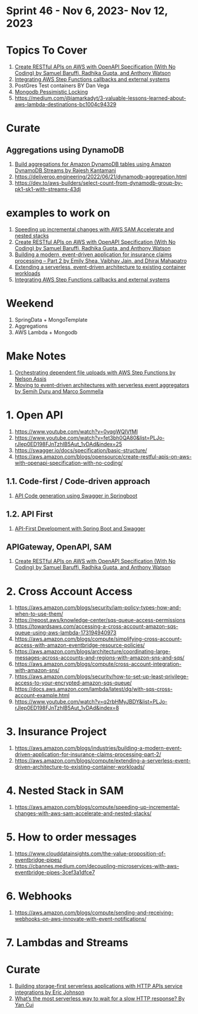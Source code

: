 <h1>Sprint 46 - Nov 6, 2023- Nov 12, 2023</h1>

# Topics To Cover

1. [Create RESTful APIs on AWS with OpenAPI Specification (With No Coding) by Samuel Baruffi, Radhika Gupta, and Anthony Watson](https://aws.amazon.com/blogs/opensource/create-restful-apis-on-aws-with-openapi-specification-with-no-coding/)
1. [Integrating AWS Step Functions callbacks and external systems](https://aws.amazon.com/blogs/compute/integrating-aws-step-functions-callbacks-and-external-systems)
1. PostGres Test containers BY Dan Vega
1. [Mongodb Pessimistic Locking](https://www.mongodb.com/blog/post/mongodb-multi-document-acid-transactions-general-availability)
1. https://medium.com/@iamarkadyt/3-valuable-lessons-learned-about-aws-lambda-destinations-bc1004c94329

# Curate

## Aggregations using DynamoDB

1. [Build aggregations for Amazon DynamoDB tables using Amazon DynamoDB Streams by Rajesh Kantamani ](https://aws.amazon.com/blogs/database/build-aggregations-for-amazon-dynamodb-tables-using-amazon-dynamodb-streams/)
1. https://deliveroo.engineering/2022/06/21/dynamodb-aggregation.html
1. https://dev.to/aws-builders/select-count-from-dynamodb-group-by-pk1-sk1-with-streams-43dj


# examples to work on

1. [Speeding up incremental changes with AWS SAM Accelerate and nested stacks](https://aws.amazon.com/blogs/compute/speeding-up-incremental-changes-with-aws-sam-accelerate-and-nested-stacks/)
1. [Create RESTful APIs on AWS with OpenAPI Specification (With No Coding) by Samuel Baruffi, Radhika Gupta, and Anthony Watson](https://aws.amazon.com/blogs/opensource/create-restful-apis-on-aws-with-openapi-specification-with-no-coding/)
1. [Building a modern, event-driven application for insurance claims processing – Part 2 by Emily Shea, Vaibhav Jain, and Dhiraj Mahapatro](https://aws.amazon.com/blogs/industries/building-a-modern-event-driven-application-for-insurance-claims-processing-part-2/)
1. [Extending a serverless, event-driven architecture to existing container workloads](https://aws.amazon.com/blogs/compute/extending-a-serverless-event-driven-architecture-to-existing-container-workloads/)
1. [Integrating AWS Step Functions callbacks and external systems](https://aws.amazon.com/blogs/compute/integrating-aws-step-functions-callbacks-and-external-systems/?ref=serverlessland)

# Weekend

1. SpringData + MongoTemplate
1. Aggregations
1. AWS Lambda + Mongodb

# Make Notes

1. [Orchestrating dependent file uploads with AWS Step Functions by Nelson Assis](https://aws.amazon.com/blogs/compute/orchestrating-dependent-file-uploads-with-aws-step-functions/)
1. [Moving to event-driven architectures with serverless event aggregators by Semih Duru and Marco Sommella](https://aws.amazon.com/blogs/mt/moving-to-event-driven-architectures-with-serverless-event-aggregators/)

# 1. Open API

1. https://www.youtube.com/watch?v=0vqgWQIVfMI
1. https://www.youtube.com/watch?v=fet3bh0QA80&list=PLJo-rJlep0ED198FJnTzhIB5Aut_1vDAd&index=25
1. https://swagger.io/docs/specification/basic-structure/
1. https://aws.amazon.com/blogs/opensource/create-restful-apis-on-aws-with-openapi-specification-with-no-coding/

## 1.1. Code-first / Code-driven approach

1. [API Code generation using Swagger in Springboot](https://medium.com/@ankithahjpgowda/api-code-generation-using-swagger-in-springboot-e6b2fafc583c)

## 1.2. API First

1. [API-First Development with Spring Boot and Swagger](https://reflectoring.io/spring-boot-openapi/)

## APIGateway, OpenAPI, SAM
1. [Create RESTful APIs on AWS with OpenAPI Specification (With No Coding) by Samuel Baruffi, Radhika Gupta, and Anthony Watson ](https://aws.amazon.com/blogs/opensource/create-restful-apis-on-aws-with-openapi-specification-with-no-coding/)

# 2. Cross Account Access

1. https://aws.amazon.com/blogs/security/iam-policy-types-how-and-when-to-use-them/
2. https://repost.aws/knowledge-center/sqs-queue-access-permissions
3. https://towardsaws.com/accessing-a-cross-account-amazon-sqs-queue-using-aws-lambda-173194940973
4. https://aws.amazon.com/blogs/compute/simplifying-cross-account-access-with-amazon-eventbridge-resource-policies/
5. https://aws.amazon.com/blogs/architecture/coordinating-large-messages-across-accounts-and-regions-with-amazon-sns-and-sqs/
6. https://aws.amazon.com/blogs/compute/cross-account-integration-with-amazon-sns/
7. https://aws.amazon.com/blogs/security/how-to-set-up-least-privilege-access-to-your-encrypted-amazon-sqs-queue/
8. https://docs.aws.amazon.com/lambda/latest/dg/with-sqs-cross-account-example.html
9. https://www.youtube.com/watch?v=q2rbHMyJBDY&list=PLJo-rJlep0ED198FJnTzhIB5Aut_1vDAd&index=8

# 3. Insurance Project
1. https://aws.amazon.com/blogs/industries/building-a-modern-event-driven-application-for-insurance-claims-processing-part-2/
1. https://aws.amazon.com/blogs/compute/extending-a-serverless-event-driven-architecture-to-existing-container-workloads/

# 4. Nested Stack in SAM
1. https://aws.amazon.com/blogs/compute/speeding-up-incremental-changes-with-aws-sam-accelerate-and-nested-stacks/

# 5. How to order messages
1. https://www.clouddatainsights.com/the-value-proposition-of-eventbridge-pipes/
1. https://cbannes.medium.com/decoupling-microservices-with-aws-eventbridge-pipes-3cef3a1dfce7

# 6. Webhooks
1. https://aws.amazon.com/blogs/compute/sending-and-receiving-webhooks-on-aws-innovate-with-event-notifications/

# 7. Lambdas and Streams

# Curate

1. [Building storage-first serverless applications with HTTP APIs service integrations by Eric Johnson ](https://aws.amazon.com/blogs/compute/building-storage-first-applications-with-http-apis-service-integrations/)
1. [What’s the most serverless way to wait for a slow HTTP response? By Yan Cui](https://theburningmonk.com/2023/08/whats-the-most-serverless-way-to-wait-for-a-slow-http-response/)